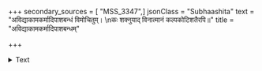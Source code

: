 +++
secondary_sources = [ "MSS_3347",]
jsonClass = "Subhaashita"
text = "अविद्याकामकर्मादिपाशबन्धं विमोचितुम्।  \nकः शक्नुयाद् विनात्मानं कल्पकोटिशतैरपि॥"
title = "अविद्याकामकर्मादिपाशबन्धम्"

+++

<details><summary>Text</summary>

अविद्याकामकर्मादिपाशबन्धं विमोचितुम्।  
कः शक्नुयाद् विनात्मानं कल्पकोटिशतैरपि॥
</details>
